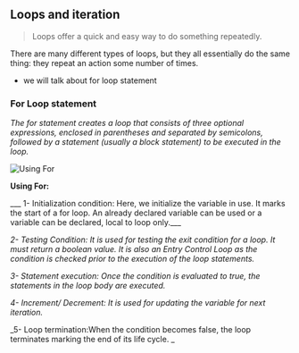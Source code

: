 ##  **Loops and iteration**
> Loops offer a quick and easy way to do something repeatedly.

There are many different types of loops, but they all essentially do the same thing: they repeat an action some number of times.


* we will talk about for loop statement 

### For Loop statement

*The for statement creates a loop that consists of three optional expressions, enclosed in parentheses and separated by semicolons, followed by a statement (usually a block statement) to be executed in the loop.*

![Using For](https://media.geeksforgeeks.org/wp-content/uploads/loop2.png)

**Using For:**

___ 1- Initialization condition: Here, we initialize the variable in use. It marks the start of a for loop. An already declared variable can be used or a variable can be declared, local to loop only.___

_2- Testing Condition: It is used for testing the exit condition for a loop. It must return a boolean value. It is also an Entry Control Loop as the condition is checked prior to the execution of the loop statements._

_3- Statement execution: Once the condition is evaluated to true, the statements in the loop body are executed._

_4- Increment/ Decrement: It is used for updating the variable for next iteration._

_5- Loop termination:When the condition becomes false, the loop terminates marking the end of its life cycle. _

<script type = "text/javaScript">
// JavaScript program to illustrate for loop
  
    var x;
  
    // for loop begins when x=2
    // and runs till x <=4
    for (x = 2; x <= 4; x++) 
    {
        document.write("Value of x:" + x + "<br />");
    }
  
< /script>


** Output:**

Value of x:2
Value of x:3
Value of x:4



